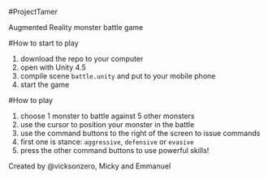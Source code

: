 #ProjectTamer

Augmented Reality monster battle game

#How to start to play

1. download the repo to your computer
2. open with Unity 4.5
3. compile scene `battle.unity` and put to your mobile phone
4. start the game

#How to play

1. choose 1 monster to battle against 5 other monsters
2. use the cursor to position your monster in the battle
3. use the command buttons to the right of the screen to issue commands
4. first one is stance: `aggressive`, `defensive` or `evasive`
5. press the other command buttons to use powerful skills!

Created by @vicksonzero, Micky and Emmanuel
